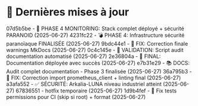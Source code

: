 # 🔄 Dernières mises à jour
07d5b5be - 🎉 PHASE 4 MONITORING: Stack complet déployé + sécurité PARANOID (2025-06-27)
4231fc22 - 💣 PHASE 4: Infrastructure sécurité paranoïaque FINALISÉE (2025-06-27)
9bdc44e1 - 🔧 FIX: Correction finale warnings MkDocs (2025-06-27)
0c4c145e - 🎯 VALIDATION: Script audit documentation automatisé (2025-06-27)
2e36804a - 🚀 FINAL: Documentation déployée avec succès (2025-06-27)
e7b31e29 - 📚 DOCS: Audit complet documentation - Phase 3 finalisée (2025-06-27)
36a795b3 - 🔧 FIX: Correction import prometheus_client + linting final (2025-06-27)
a3afa552 - ✅ SÉCURITÉ: Arkalia-LUNA niveau industriel atteint (2025-06-27)
67836551 - hotfix temporaire (2025-06-27)
1d9b4fef - 🔧 Fix tests permissions pour CI (skip si root) + format (2025-06-27)
